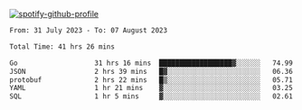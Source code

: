 [![spotify-github-profile](https://spotify-github-profile.vercel.app/api/view?uid=313pysyt3uxkjdidtiuvzf7nrnnu&cover_image=true&theme=natemoo-re&show_offline=false&background_color=121212&interchange=false&bar_color=53b14f&bar_color_cover=false)](https://spotify-github-profile.vercel.app/api/view?uid=313pysyt3uxkjdidtiuvzf7nrnnu&redirect=true)

<!--START_SECTION:waka-->

```txt
From: 31 July 2023 - To: 07 August 2023

Total Time: 41 hrs 26 mins

Go                   31 hrs 16 mins  ██████████████████▓░░░░░░   74.99 %
JSON                 2 hrs 39 mins   █▓░░░░░░░░░░░░░░░░░░░░░░░   06.36 %
protobuf             2 hrs 22 mins   █▒░░░░░░░░░░░░░░░░░░░░░░░   05.71 %
YAML                 1 hr 21 mins    ▓░░░░░░░░░░░░░░░░░░░░░░░░   03.25 %
SQL                  1 hr 5 mins     ▓░░░░░░░░░░░░░░░░░░░░░░░░   02.61 %
```

<!--END_SECTION:waka-->